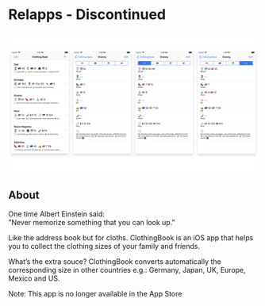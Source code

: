 # Relapps - Discontinued


![Screenshots](./assets/screenshots.jpeg)


## About

One time Albert Einstein said:<br/> ”Never memorize something that you can look up.”

Like the address book but for cloths. ClothingBook is an iOS app that helps you to collect the clothing sizes of your family and friends. 

What’s the extra souce? ClothingBook converts automatically the corresponding size in other countries e.g.: Germany, Japan, UK, Europe, Mexico and US.

Note: This app is no longer available in the App Store